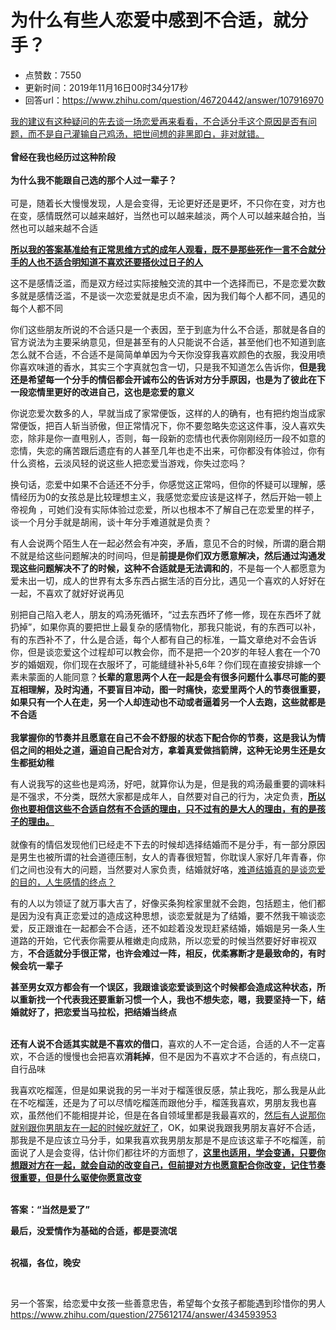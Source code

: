 # 为什么有些人恋爱中感到不合适，就分手？
- 点赞数：7550
- 更新时间：2019年11月16日00时34分17秒
- 回答url：https://www.zhihu.com/question/46720442/answer/107916970
<body>
 <p data-pid="oHtYWimN"><u>我的建议有这种疑问的先去谈一场恋爱再来看看，不合适分手这个原因是否有问题，而不是自己灌输自己鸡汤，把世间想的非黑即白，非对就错。<br></u><br><b>曾经在我也经历过这种阶段<br><br>
   为什么我不能跟自己选的那个人过一辈子？<br></b><br>
  可是，随着长大慢慢发现，人是会变得，无论更好还是更坏，不只你在变，对方也在变，感情既然可以越来越好，当然也可以越来越淡，两个人可以越来越合拍，当然也可以越来越不合适</p>
 <p data-pid="LNJITmHa"><b><u>所以我的答案基准给有正常思维方式的成年人观看，既不是那些死作一言不合就分手的人也不适合明知道不喜欢还要搭伙过日子的人</u></b></p>
 <p data-pid="rDzEXrP4">这不是感情泛滥，而是双方经过实际接触交流的其中一个选择而已，不是恋爱次数多就是感情泛滥，不是谈一次恋爱就是忠贞不渝，因为我们每个人都不同，遇见的每个人都不同</p>
 <p data-pid="MA-F-Q7c">你们这些朋友所说的不合适只是一个表因，至于到底为什么不合适，那就是各自的官方说法为主要采纳意见，但是甚至有的人只能说不合适，甚至他们也不知道到底怎么就不合适，不合适不是简简单单因为今天你没穿我喜欢颜色的衣服，我没用喷你喜欢味道的香水，其实三个字真就包含一切，只是我不知道怎么告诉你，<b>但是我还是希望每一个分手的情侣都会开诚布公的告诉对方分手原因，也是为了彼此在下一段恋情里更好的改进自己，这也是恋爱的意义</b></p>
 <p data-pid="J-Wo35XW">你说恋爱次数多的人，早就当成了家常便饭，这样的人的确有，也有把约炮当成家常便饭，把百人斩当骄傲，但正常情况下，你不要忽略失恋这这件事，没人喜欢失恋，除非是你一直甩别人，否则，每一段新的恋情也代表你刚刚经历一段不如意的恋情，失恋的痛苦跟后遗症有的人甚至几年也走不出来，可你都没有体验过，你有什么资格，云淡风轻的说这些人把恋爱当游戏，你失过恋吗？</p>
 <p data-pid="VuN6X86e">换句话，恋爱中如果不合适还不分手，你感觉这正常吗，但你的怀疑可以理解，感情经历为0的女孩总是比较理想主义，我感觉恋爱应该是这样子，然后开始一顿上帝视角 ，可她们没有实际体验过恋爱，所以也根本不了解自己在恋爱里的样子，谈一个月分手就是胡闹，谈十年分手难道就是负责？</p>
 <p data-pid="hkBU2sSS">有人会说两个陌生人在一起必然会有冲突，矛盾，意见不合的时候，所谓的磨合期不就是给这些问题解决的时间吗，但是<b>前提是你们双方愿意解决，然后通过沟通发现这些问题解决不了的时候，这种不合适就是无法调和的</b>，不是每一个人都愿意为爱未出一切，成人的世界有太多东西占据生活的百分比，遇见一个喜欢的人好好在一起，不喜欢了就好好说再见</p>
 <p data-pid="vHbM63J7">别把自己陷入老人，朋友的鸡汤死循环，“过去东西坏了修一修，现在东西坏了就扔掉”，如果你真的要把世上最复杂的感情物化，那我只能说，有的东西可以补，有的东西补不了，什么是合适，每个人都有自己的标准，一篇文章绝对不会告诉你，但是谈恋爱这个过程却可以教会你，而不是把一个20岁的年轻人套在一个70岁的婚姻观，你们现在衣服坏了，可能缝缝补补5,6年？你们现在直接安排嫁一个素未蒙面的人能同意？<b>长辈的意思两个人在一起是会有很多问题什么事尽可能的要互相理解，及时沟通，不要盲目冲动，图一时痛快，恋爱里两个人的节奏很重要，如果只有一个人在走，另一个人却连动也不动或者逼着另一个人去跑，这些就都是不合适</b><br><b><br>
   我掌握你的节奏并且愿意在自己不会不舒服的状态下配合你的节奏，这是我认为情侣之间的相处之道，逼迫自己配合对方，拿着真爱做挡箭牌，这种无论男生还是女生都挺幼稚</b></p>
 <p data-pid="dU9ni5tm">有人说我写的这些也是鸡汤，好吧，就算你认为是，但是我的鸡汤最重要的调味料是不强求，不分类，既然大家都是成年人，自然要对自己的行为，决定负责，<b><u>所以你也要相信这些不合适自然有不合适的理由，只不过有的是大人的理由，有的是孩子的理由。 </u></b><u><br></u><br>
  就像有的情侣发现他们已经走不下去的时候却选择结婚而不是分手，有一部分原因是男生也被所谓的社会道德压制，女人的青春很短暂，你耽误人家好几年青春，你们之间也没有大的问题，当然要对人家负责，结婚就好咯，<u>难道结婚真的是谈恋爱的目的，人生感情的终点？</u></p>
 <p data-pid="BMjZuvWH">有的人以为领证了就万事大吉了，好像买条狗栓家里就不会跑，包括题主，他们都是因为没有真正恋爱过的造成这种思想，谈恋爱就是为了结婚，要不然我干嘛谈恋爱，反正跟谁在一起都会不合适，还不如趁着没发现赶紧结婚，婚姻是另一条人生道路的开始，它代表你需要从稚嫩走向成熟，所以恋爱的时候当然要好好审视双方，<b>不合适就分手很正常，也许会难过一阵，相反，优柔寡断才是最致命的，有时候会坑一辈子</b></p>
 <p data-pid="AwRk09SP"><b>甚至男女双方都会有一个误区，我跟谁谈恋爱谈到这个时候都会造成这种状态，所以重新找一个代表我还要重新习惯一个人，我也不想失恋，嗯，我要坚持一下，结婚就好了，把恋爱当马拉松，把结婚当终点</b></p>
 <p data-pid="fBlT88gE"><br><b>还有人说不合适其实就是不喜欢的借口</b>，喜欢的人不一定合适，合适的人不一定喜欢，不合适的慢慢也会把喜欢<b>消耗掉</b>，但不是因为不喜欢才不合适的，有点绕口，自行品味</p>
 <p data-pid="WqjtoSLC">我喜欢吃榴莲，但是如果说我的另一半对于榴莲很反感，禁止我吃，那么我是从此在不吃榴莲，还是为了可以尽情吃榴莲而跟他分手，榴莲我喜欢，男朋友我也喜欢，虽然他们不能相提并论，但是在各自领域里都是我最喜欢的，<u>然后有人说那你就别跟你男朋友在一起的时候吃就好了</u>，OK，如果说我跟我男朋友喜好不合适，那我是不是应该立马分手，如果我喜欢我男朋友那是不是应该这辈子不吃榴莲，前面说了人是会变得，估计你们都往坏的方面想了，<b><u>这里也适用，学会变通，只要你想跟对方在一起，就会自动的改变自己，但前提对方也愿意配合你改变，记住节奏很重要，但是什么驱使你愿意改变</u></b></p>
 <p data-pid="0gB4JKAd"><br><b>答案：“当然是爱了”</b></p>
 <p data-pid="aQ5S7nHx"><b>最后，没爱情作为基础的合适，都是耍流氓</b></p>
 <p data-pid="LO2DkTPK"><br><b>祝福，各位，晚安</b></p>
 <p class="ztext-empty-paragraph"><br></p>
 <p data-pid="yCx_sucH">另一个答案，给恋爱中女孩一些善意忠告，希望每个女孩子都能遇到珍惜你的男人<a href="https://www.zhihu.com/question/275612174/answer/434593953" class="internal"><span class="invisible">https://www.</span><span class="visible">zhihu.com/question/2756</span><span class="invisible">12174/answer/434593953</span><span class="ellipsis"></span></a></p>
</body>